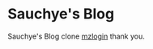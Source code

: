 # Sauchye's Blog

Sauchye's Blog clone  [mzlogin](https://github.com/mzlogin/mzlogin.github.io)  thank you.

